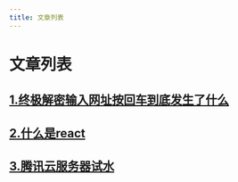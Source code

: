 ```yaml
---
title: 文章列表
---
```


# 文章列表

## [1.终极解密输入网址按回车到底发生了什么](1.md)

## [2.什么是react](./react/r_1.md)

## [3.腾讯云服务器试水](./tenCloud/t_1.md)

<Vssue :options="{ locale: 'zh' }"/>
